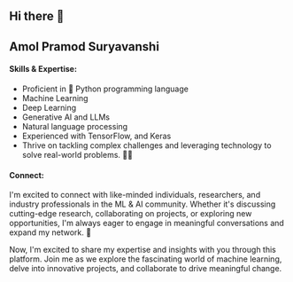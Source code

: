 ## Hi there 👋

## Amol Pramod Suryavanshi

#### Skills & Expertise:
- Proficient in 🐍 Python programming language
- Machine Learning
- Deep Learning
- Generative AI and LLMs 
- Natural language processing
- Experienced with TensorFlow, and Keras
- Thrive on tackling complex challenges and leveraging technology to solve real-world problems. 🚀🧠

#### Connect:
I'm excited to connect with like-minded individuals, researchers, and industry professionals in the ML & AI community. Whether it's discussing cutting-edge research, collaborating on projects, or exploring new opportunities, I'm always eager to engage in meaningful conversations and expand my network. 🤝

Now, I'm excited to share my expertise and insights with you through this platform. Join me as we explore the fascinating world of machine learning, delve into innovative projects, and collaborate to drive meaningful change.

<!--
**amolps/amolps** is a ✨ _special_ ✨ repository because its `README.md` (this file) appears on your GitHub profile.

Here are some ideas to get you started:

- 🔭 I’m currently working on ...
- 🌱 I’m currently learning ...
- 👯 I’m looking to collaborate on ...
- 🤔 I’m looking for help with ...
- 💬 Ask me about ...
- 📫 How to reach me: ...
- 😄 Pronouns: ...
- ⚡ Fun fact: ...
-->
